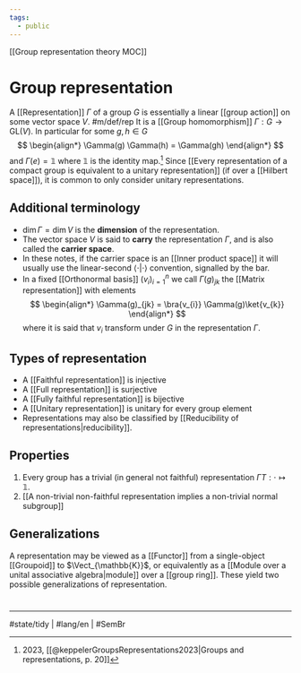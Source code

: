 ```yaml
---
tags:
  - public
---
```

[[Group representation theory MOC]]
# Group representation

A [[Representation]] $\Gamma$ of a group $G$ is essentially a linear [[group action]] on some vector space $V$. #m/def/rep
It is a [[Group homomorphism]] $\Gamma : G \to \mathrm{GL}(V)$.
In particular for some $g,h \in G$
$$
\begin{align*}
\Gamma(g) \Gamma(h) = \Gamma(gh)
\end{align*}
$$
and $\Gamma(e) = \mathbb{1}$ where $\mathbb{1}$ is the identity map.[^keppler]
Since [[Every representation of a compact group is equivalent to a unitary representation]] (if over a [[Hilbert space]]), it is common to only consider unitary representations.

[^keppler]: 2023, [[@keppelerGroupsRepresentations2023|Groups and representations, p. 20]]

## Additional terminology

- $\dim \Gamma = \dim V$ is the **dimension** of the representation.
- The vector space $V$ is said to **carry** the representation $\Gamma$,
  and is also called the **carrier space**.
- In these notes, if the carrier space is an [[Inner product space]] it will usually use the linear-second $\langle \cdot|\cdot \rangle$ convention, signalled by the bar.
- In a fixed [[Orthonormal basis]] $(v_{i})_{i=1}^n$ we call $\Gamma(g)_{jk}$ the [[Matrix representation]] with elements
  $$
  \begin{align*}
  \Gamma(g)_{jk} = \bra{v_{i}} \Gamma(g)\ket{v_{k}} 
  \end{align*}
  $$
  where it is said that $v_{i}$ transform under $G$ in the representation $\Gamma$.

## Types of representation

- A [[Faithful representation]] is injective
- A [[Full representation]] is surjective
- A [[Fully faithful representation]] is bijective
- A [[Unitary representation]] is unitary for every group element
- Representations may also be classified by [[Reducibility of representations|reducibility]].

## Properties

1. Every group has a trivial (in general not faithful) representation $\Gamma T : \cdot \mapsto \mathbb{1}$.
2. [[A non-trivial non-faithful representation implies a non-trivial normal subgroup]]

## Generalizations

A representation may be viewed as a [[Functor]] from a single-object [[Groupoid]] to $\Vect_{\mathbb{K}}$,
or equivalently as a [[Module over a unital associative algebra|module]] over a [[group ring]].
These yield two possible generalizations of representation.



#
---
#state/tidy | #lang/en | #SemBr